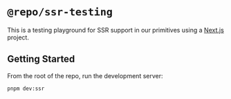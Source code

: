 # `@repo/ssr-testing`

This is a testing playground for SSR support in our primitives using a [Next.js](https://nextjs.org/) project.

## Getting Started

From the root of the repo, run the development server:

```sh
pnpm dev:ssr
```
